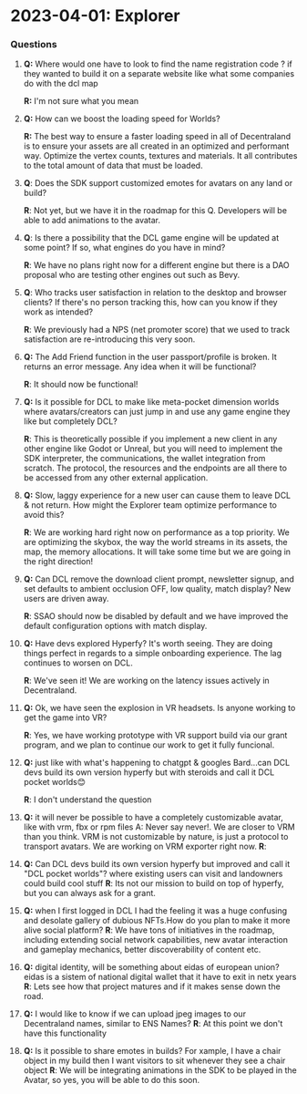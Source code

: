 # 2023-04-01: Explorer

### Questions

1. **Q:** Where would one have to look to find the name registration code ? if they wanted to build it on a separate website like what some companies do with the dcl map

   **R:** I'm not sure what you mean

2. **Q:** How can we boost the loading speed for Worlds? 

   **R:** The best way to ensure a faster loading speed in all of Decentraland is to ensure your assets are all created in an optimized and performant way. Optimize the vertex counts, textures and materials. It all contributes to the total amount of data that must be loaded.

3. **Q**: Does the SDK support customized emotes for avatars on any land or build?

   **R**: Not yet, but we have it in the roadmap for this Q. Developers will be able to add animations to the avatar.

4. **Q**: Is there a possibility that the DCL game engine will be updated at some point? If so, what engines do you have in mind?

   **R**: We have no plans right now for a different engine but there is a DAO proposal who are testing other engines out such as Bevy.

5. **Q**: Who tracks user satisfaction in relation to the desktop and browser clients? If there's no person tracking this, how can you know if they work as intended?

   **R**: We previously had a NPS (net promoter score) that we used to track satisfaction are re-introducing this very soon.

6. **Q:** The Add Friend function in the user passport/profile is broken. It returns an error message. Any idea when it will be functional? 

   **R**: It should now be functional! 

7. **Q:** Is it possible for DCL to make like meta-pocket dimension worlds where avatars/creators can just  jump in and use any game engine they like but completely DCL?

   **R**: This is theoretically possible if you implement a new client in any other engine like Godot or Unreal, but you will need to implement the SDK interpreter, the communications, the wallet integration from scratch. The protocol, the resources and the endpoints are all there to be accessed from any other external application.

8. **Q:** Slow, laggy experience for a new user can cause them to leave DCL & not return. How might the Explorer team optimize performance to avoid this?

   **R**: We are working hard right now on performance as a top priority. We are optimizing the skybox, the way the world streams in its assets, the map, the memory allocations. It will take some time but we are going in the right direction!

9. **Q:** Can DCL remove the download client prompt, newsletter signup, and set defaults to ambient occlusion OFF, low quality, match display? New users are driven away.

   **R**: SSAO should now be disabled by default and we have improved the default configuration options with match display.

10. **Q:** Have devs explored Hyperfy? It's worth seeing. They are doing things perfect in regards to a simple onboarding experience. The lag continues to worsen on DCL.

    **R**: We've seen it! We are working on the latency issues actively in Decentraland.

11. **Q:** Ok, we have seen the explosion in VR headsets. Is anyone working to get the game into VR?

    **R**: Yes, we have working prototype with VR support build via our grant program, and we plan to continue our work to get it fully funcional.

12. **Q:** just like with what's happening to chatgpt & googles Bard...can DCL devs build its own version hyperfy but with steroids and call it DCL pocket worlds😊 

    **R**: I don't understand the question 

13. **Q:**  it will never be possible to have a completely customizable avatar, like with vrm, fbx or rpm files
    A: Never say never!. We are closer to VRM than you think. VRM is not customizable by nature, is just a protocol to transport avatars. We are working on VRM exporter right now.
    **R**: 
14. **Q:**  Can DCL devs build its own version hyperfy but improved and call it "DCL pocket worlds"? where existing users can visit and landowners could build cool stuff
    **R**: Its not our mission to build on top of hyperfy, but you can always ask for a grant. 

15. **Q:**  when I first logged in DCL I had the feeling it was a huge confusing and desolate gallery of dubious NFTs.How do you plan to make it more alive social platform?
    **R**: We have tons of initiatives in the roadmap, including extending social network capabilities, new avatar interaction and gameplay mechanics, better discoverability of content etc.

16. **Q:**  digital identity, will be something about eidas of european union? eidas is a sistem of national digital wallet that it have to exit in netx years
    **R**: Lets see how that project matures and if it makes sense down the road.

17. **Q:**  I would like to know if we can upload jpeg images to our Decentraland names, similar to ENS Names?
   **R**: At this point we don't have this functionality

18. **Q:**   Is it possible to share emotes in builds? For xample, I have a chair object in my build then I want visitors to sit whenever they see a chair object
   **R**: We will be integrating animations in the SDK to be played in the Avatar, so yes, you will be able to do this soon.

